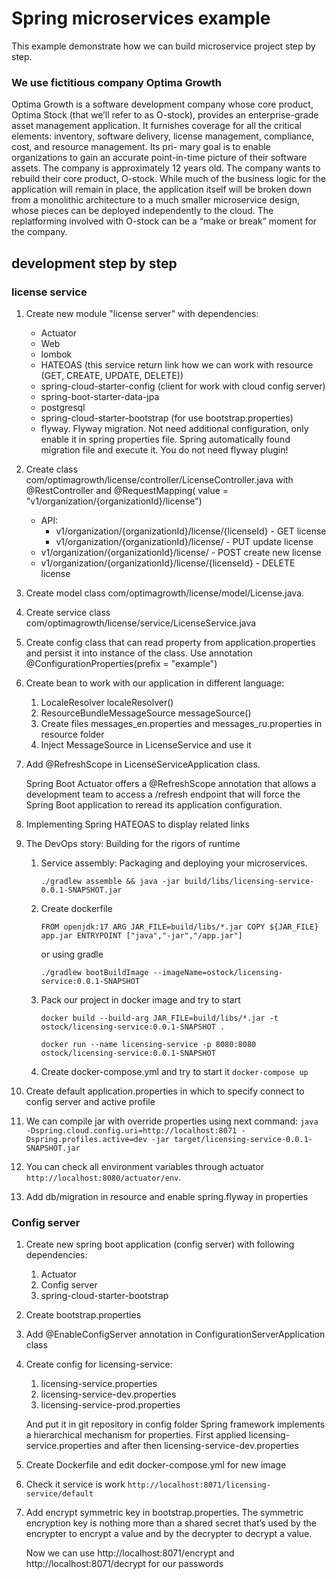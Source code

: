 # Spring microservices example

This example demonstrate how we can build microservice project step by step.

### We use fictitious company **Optima Growth**

Optima Growth is a software development company whose core product, Optima Stock (that we’ll refer to as O-stock),
provides an enterprise-grade asset management application. It furnishes coverage for all the critical elements:
inventory, software delivery, license management, compliance, cost, and resource management. Its pri- mary goal is to
enable organizations to gain an accurate point-in-time picture of their software assets. The company is approximately 12
years old. The company wants to rebuild their core product, O-stock. While much of the business logic for the
application will remain in place, the application itself will be broken down from a monolithic architecture to a much
smaller microservice design, whose pieces can be deployed independently to the cloud. The replatforming involved with
O-stock can be a “make or break” moment for the company.

## development step by step
### license service
1. Create new module "license server" with dependencies:
    - Actuator
    - Web
    - lombok
    - HATEOAS (this service return link how we can work with resource (GET, CREATE, UPDATE, DELETE))
    - spring-cloud-starter-config (client for work with cloud config server)
   - spring-boot-starter-data-jpa
   - postgresql
   - spring-cloud-starter-bootstrap (for use bootstrap.properties)
   - flyway. Flyway migration. Not need additional configuration, only enable it in spring properties file. Spring
     automatically found migration file and execute it. You do not need flyway plugin!
2. Create class com/optimagrowth/license/controller/LicenseController.java with @RestController and @RequestMapping(
   value = "v1/organization/{organizationId}/license")

    - API:
       - v1/organization/{organizationId}/license/{licenseId} - GET license
       - v1/organization/{organizationId}/license/ - PUT update license 
     - v1/organization/{organizationId}/license/ - POST create new license
     - v1/organization/{organizationId}/license/{licenseId} - DELETE license
3. Create model class com/optimagrowth/license/model/License.java.
4. Create service class com/optimagrowth/license/service/LicenseService.java
5. Create config class that can read property from application.properties and persist it into instance of the class. Use
   annotation @ConfigurationProperties(prefix = "example")
6. Create bean to work with our application in different language:
   1. LocaleResolver localeResolver()
   2. ResourceBundleMessageSource messageSource()
   3. Create files messages_en.properties and messages_ru.properties in resource folder
   4. Inject MessageSource in LicenseService and use it 
7. Add @RefreshScope in LicenseServiceApplication class.

   Spring Boot Actuator offers a @RefreshScope annotation that allows a development team to access a /refresh endpoint
   that will force the Spring Boot application to reread its application configuration.

8. Implementing Spring HATEOAS to display related links
9. The DevOps story: Building for the rigors of runtime
   1. Service assembly: Packaging and deploying your microservices.
   
      `./gradlew assemble && java -jar build/libs/licensing-service-0.0.1-SNAPSHOT.jar` 
   2. Create dockerfile
   
      `FROM openjdk:17
      ARG JAR_FILE=build/libs/*.jar
      COPY ${JAR_FILE} app.jar
      ENTRYPOINT ["java","-jar","/app.jar"]`
      
      or using gradle

      `./gradlew bootBuildImage --imageName=ostock/licensing-service:0.0.1-SNAPSHOT`
   3. Pack our project in docker image and try to start
   
      `docker build --build-arg JAR_FILE=build/libs/*.jar -t ostock/licensing-service:0.0.1-SNAPSHOT .`
      
      `docker run --name licensing-service -p 8080:8080 ostock/licensing-service:0.0.1-SNAPSHOT`
   
   4. Create docker-compose.yml and try to start it `docker-compose up`
10. Create default application.properties in which to specify connect to config server and active profile
11. We can compile jar with override properties using next command:
    `java -Dspring.cloud.config.uri=http://localhost:8071
    -Dspring.profiles.active=dev
    -jar target/licensing-service-0.0.1-SNAPSHOT.jar`
12. You can check all environment variables through actuator `http://localhost:8080/actuator/env`.
13. Add db/migration in resource and enable spring.flyway in properties

### Config server

1. Create new spring boot application (config server) with following dependencies:
   1. Actuator
   2. Config server
   3. spring-cloud-starter-bootstrap
2. Create bootstrap.properties
3. Add @EnableConfigServer annotation in ConfigurationServerApplication class
4. Create config for licensing-service:
   1. licensing-service.properties
   2. licensing-service-dev.properties
   3. licensing-service-prod.properties
    
   And put it in git repository in config folder
   Spring framework implements a hierarchical mechanism for properties. First applied licensing-service.properties and
   after then licensing-service-dev.properties
5. Create Dockerfile and edit docker-compose.yml for new image
6. Check it service is work `http://localhost:8071/licensing-service/default`
7. Add encrypt symmetric key in bootstrap.properties. The symmetric encryption key is nothing more than a shared secret
   that’s used by the encrypter to encrypt a value and by the decrypter to decrypt a value.

   Now we can use http://localhost:8071/encrypt and http://localhost:8071/decrypt for our passwords


[comment]: <> (### Vault server)

[comment]: <> (Vault is a tool that allows us to securely access secrets. We can define secrets as any piece of information we want to)

[comment]: <> (restrict or control access to, such as passwords, certificates, API keys, and so forth.)

[comment]: <> (1. run next command: `docker run -d -p 8200:8200 --name vault -e 'VAULT_DEV_ROOT_TOKEN_ID=myroot' -e 'VAULT_DEV_LISTEN_ADDRESS=0.0.0.0:8200' vault`)

[comment]: <> (   - **VAULT_DEV_ROOT_TOKEN_ID**—This parameter sets the ID of the generated root token. The root token is the initial access)

[comment]: <> (   token to start configuring Vault. This sets the ID of the initial generated root token to a given value)

[comment]: <> (   - **VAULT_DEV_LISTEN_ADDRESS**—This parameter sets the IP address and port of the development server listener; the default value is 0.0.0.0:8200.)

[comment]: <> (2. Open vault by localhost:8200 log in using 'myroot')

[comment]: <> (3. Create new engine )

[comment]: <> (4. Select the generic KV)

[comment]: <> (5. On Enable KV Secrets Engine page enter)

[comment]: <> (    - Path: licensing-service)

[comment]: <> (    - version: 2)

[comment]: <> (6. Create secret)

[comment]: <> (    - Path for this secret: default)

[comment]: <> (    - Secret data)

[comment]: <> (      - key: license.vault.property)

[comment]: <> (      - value: Welcome to the vault)

[comment]: <> (7. curl -X "GET" "http://localhost:8071/licensing-service/default" -H "X-Config-Token: myroot")



